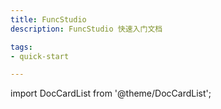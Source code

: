 ```yaml
---
title: FuncStudio
description: FuncStudio 快速入门文档

tags: 
- quick-start

---
```


import DocCardList from '@theme/DocCardList';

<DocCardList />